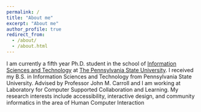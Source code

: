 ```yaml
---
permalink: /
title: "About me"
excerpt: "About me"
author_profile: true
redirect_from: 
  - /about/
  - /about.html
---
```


I am currently a fifth year Ph.D. student in the school of [Information Sciences and Technology](https://ist.psu.edu/) at [The Pennsylvania State University](https://www.psu.edu/). I received my B.S. in Information Sciences and Technology from Pennsylvania State University. Advised by Professor John M. Carroll and I am working at Laboratory for Computer Supported Collaboration and Learning. My research interests include accessibility, interactive design, and community informatics in the area of Human Computer Interaction
